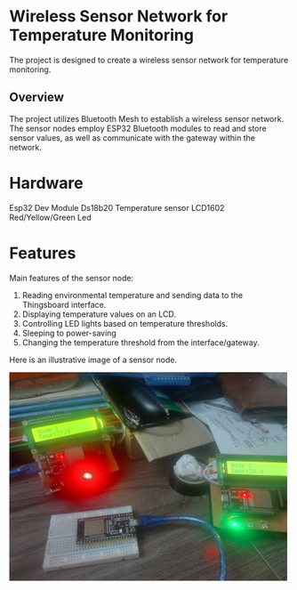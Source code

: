 # Wireless Sensor Network for Temperature Monitoring
The project is designed to create a wireless sensor network for temperature monitoring. 
## Overview
The project utilizes Bluetooth Mesh to establish a wireless sensor network. The sensor nodes employ ESP32 Bluetooth modules to read and store sensor values, as well as communicate with the gateway within the network.
# Hardware 
Esp32 Dev Module
Ds18b20 Temperature sensor
LCD1602
Red/Yellow/Green Led
# Features
Main features of the sensor node:
1. Reading environmental temperature and sending data to the Thingsboard interface.
2. Displaying temperature values on an LCD.
3. Controlling LED lights based on temperature thresholds.
4. Sleeping to power-saving
5. Changing the temperature threshold from the interface/gateway.
   
Here is an illustrative image of a sensor node.

<img src="sensor_node.jpg" width="500" alt="sensor node">
